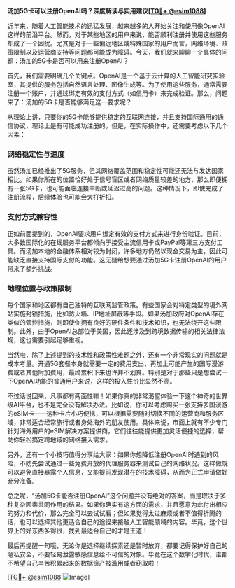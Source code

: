 **汤加5G卡可以注册OpenAI吗？深度解读与实用建议[[TG💪+ @esim1088](https://t.me/s/esim1088)]**

近年来，随着人工智能技术的迅猛发展，越来越多的人开始关注和使用像OpenAI这样的前沿平台。然而，对于某些地区的用户来说，能否顺利注册并使用这些服务却成了一个困扰。尤其是对于一些偏远地区或特殊国家的用户而言，网络环境、政策限制以及运营商支持等问题都可能成为障碍。今天，我们就来聊聊一个具体的问题：汤加的5G卡是否可以用来注册OpenAI？

首先，我们需要明确几个关键点。OpenAI是一个基于云计算的人工智能研究实验室，其提供的服务包括自然语言处理、图像生成等。为了使用这些服务，通常需要注册一个账户，并通过绑定有效的支付方式（如信用卡）来完成验证。那么，问题来了：汤加的5G卡是否能够满足这一要求呢？

从理论上讲，只要你的5G卡能够提供稳定的互联网连接，并且支持国际通用的通信协议，理论上是有可能成功注册的。但是，在实际操作中，还需要考虑以下几个因素：

### 网络稳定性与速度

虽然汤加已经推出了5G服务，但其网络覆盖范围和稳定性可能还无法与发达国家相比。如果你所在的位置恰好处于信号盲区或者网络质量较差的地方，那么即便拥有一张5G卡，也可能面临连接中断或延迟过高的问题。这种情况下，即使完成了注册流程，后续体验也可能会大打折扣。

### 支付方式兼容性

正如前面提到的，OpenAI要求用户绑定有效的支付方式来进行身份验证。目前，大多数国际化的在线服务平台都倾向于接受主流信用卡或PayPal等第三方支付工具。而汤加本地的金融体系相对较为封闭，许多地方仍然以现金交易为主，因此可能缺乏直接支持国际支付的功能。这无疑给想要通过汤加5G卡注册OpenAI的用户带来了额外挑战。

### 地理位置与政策限制

每个国家和地区都有自己独特的互联网监管政策。有些国家会对特定类型的境外网站实施封锁措施，比如防火墙、IP地址屏蔽等手段。如果汤加政府对OpenAI存在类似的管控措施，则即使你拥有良好的硬件条件和技术知识，也无法绕开这些限制。此外，由于OpenAI总部位于美国，因此还涉及到跨境数据传输的相关法律法规，这也需要引起足够重视。

当然啦，除了上述提到的技术性和政策性难题之外，还有一个非常现实的问题就是成本考量。开通5G套餐本身就需要一定的费用支出，再加上可能产生的国际漫游费或者其他附加费用，最终累积下来也许并不划算。特别是对于那些只是想尝试一下OpenAI功能的普通用户来说，这样的投入性价比显然不高。

不过话说回来，凡事都有两面性嘛！如果你真的非常渴望体验一下这个神奇的世界级AI平台，也不是完全没有解决办法。比如说，你可以考虑购买一张支持多国漫游的eSIM卡——这种卡片小巧便携，可以根据需要随时切换不同的运营商和服务区域，非常适合经常旅行或者身处海外的朋友使用。具体来说，市面上就有不少专门针对海外用户的eSIM解决方案提供商，它们往往能提供更加灵活便捷的选择，帮助你轻松搞定跨地域的网络接入需求。

另外，还有一个小技巧值得分享给大家：如果你想降低注册OpenAI时遇到的风险，不妨先尝试通过一些免费开放的代理服务器来测试自己的网络状况。这样做既可以避免直接暴露个人信息，又能提前发现潜在的技术障碍，从而为正式申请做好充分准备。

总之呢，“汤加5G卡能否注册OpenAI”这个问题并没有绝对的答案，而是取决于多种复杂因素共同作用的结果。如果你确实有这方面的需求，并且愿意为此付出相应的努力和代价，那么完全可以去试试看；但如果觉得太过麻烦或者不值得折腾的话，也可以选择其他更适合自己的途径来接触人工智能领域的内容。毕竟，这个世界上的好东西多得很，找到最适合自己的才是王道！

最后再提醒一句哦，无论你是选择继续探索还是暂时放弃，都要记得保护好自己的隐私安全，不要轻易泄露敏感信息给不可信的对象。毕竟在这个数字化时代，谁都不希望自己辛苦积累起来的数据资产被滥用或者窃取啦！

[[TG💪+ @esim1088](https://t.me/s/esim1088) ![Image](https://i.postimg.cc/4NQfJmqS/Snipaste-2025-05-13-00-14-12.png)]